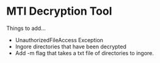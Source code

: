<h1> MTI Decryption Tool </h1>

Things to add...
<ul>
    <li> UnauthorizedFileAccess Exception
    <li> Ingore directories that have been decrypted
    <li> Add -m flag that takes a txt file of directories to ingore.
</ul>
